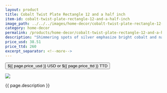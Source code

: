 ```yaml
---
layout: product
title: Cobalt Twist Plate Rectangle 12 and a half inch
item-id: cobalt-twist-plate-rectangle-12-and-a-half-inch
image_path: ../../../images/home-decor/cobalt-twist-plate-rectangle-12-and-a-half-inch.jpg
category: home-decor
permalink: /products/home-decor/cobalt-twist-plate-rectangle-12-and-a-half-inch/
description: "Shimmering spots of silver emphasize bright cobalt and navy colors striking across this 12 1/2 inch, rectangular plate. The silver races in the wake of the blue, creating a shooting star effect on this gorgeous piece of art. Set in the center of a table for a centerpiece, or hang on a wall for a beautiful addition to any room. Maintain the beautiful shine of the colors by hand washing with soap and warm water. Our handcrafted Cozenza Glassware is food safe, and lead and cadmium free."
price_usd: 38.51
price_ttd: 260
excerpt_separator: <!--more-->
---
```


<button class="bg-blue-500 hover:bg-blue-700 text-white font-bold my-2 py-2 px-4 w-full snipcart-add-item" 
data-item-id="{{ page.item-id }}" 
data-item-price="{{page.price_usd}}"
data-item-url="{{ site.url }}/{{ page.category }}"
data-item-description="{{ page.description }}"
data-item-image="{{ page.image_path }}"
data-item-name="{{ page.title }}"
data-item-categories="{{ page.category }}">
${{ page.price_usd }} USD or ${{ page.price_ttd }} TTD
</button>

<!--more-->
<div class="flex flex-wrap">
  <div class="w-64 p-4 h-auto">
    <a data-fancybox="gallery" href="{{ page.image_path }}"><img src="{{ page.image_path }}"></a>
  </div>
  <div class="sm:flex-1">
    <p class="p-4 text-gray-700">
      {{ page.description }}
    </p>
  </div>
</div>
